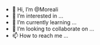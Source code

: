 - 👋 Hi, I’m @Moreali
- 👀 I’m interested in ...
- 🌱 I’m currently learning ...
- 💞️ I’m looking to collaborate on ...
- 📫 How to reach me ...

<!---
Moreali/Moreali is a ✨ special ✨ repository because its `README.md` (this file) appears on your GitHub profile.
You can click the Preview link to take a look at your changes.
--->
